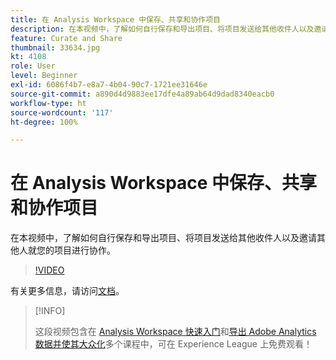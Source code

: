 ```yaml
---
title: 在 Analysis Workspace 中保存、共享和协作项目
description: 在本视频中，了解如何自行保存和导出项目、将项目发送给其他收件人以及邀请其他人就您的项目进行协作。
feature: Curate and Share
thumbnail: 33634.jpg
kt: 4108
role: User
level: Beginner
exl-id: 6086f4b7-e8a7-4b04-90c7-1721ee31646e
source-git-commit: a890d4d9883ee17dfe4a89ab64d9dad8340eacb0
workflow-type: ht
source-wordcount: '117'
ht-degree: 100%

---
```


# 在 Analysis Workspace 中保存、共享和协作项目

在本视频中，了解如何自行保存和导出项目、将项目发送给其他收件人以及邀请其他人就您的项目进行协作。

>[!VIDEO](https://video.tv.adobe.com/v/30993/?quality=12)

有关更多信息，请访问[文档](https://experienceleague.adobe.com/docs/analytics/analyze/analysis-workspace/curate-share/send-schedule-files.html)。

>[!INFO]
>
> 这段视频包含在 [Analysis Workspace 快速入门](https://experienceleague.adobe.com/?recommended=Analytics-U-1-2020.1.workspace)和[导出 Adobe Analytics 数据并使其大众化](https://experienceleague.adobe.com/?recommended=Analytics-A-1-2022.1.democratizing)多个课程中，可在 Experience League 上免费观看！

